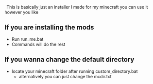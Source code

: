  
This is basically just an installer I made for my minecraft you can use it however you like

## If you are installing the mods

- Run run_me.bat
- Commands will do the rest

## If you wanna change the default directory

- locate your minecraft folder after running custom_directory.bat 
  - alternatively you can just change the mcdir.txt
